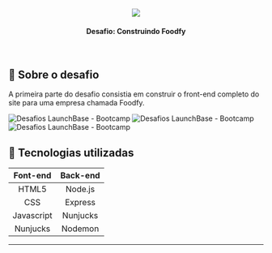 <h1 align="center">
<img src="https://ik.imagekit.io/mqh5rdpeme/img-launchbase_u1x6ViV8P.png">
</h1>
<h4 align="center"> Desafio: Construindo Foodfy </h4>
<br/>

## 🚀 Sobre o desafio

A primeira parte do desafio consistia em construir o front-end completo do site para uma empresa chamada Foodfy.

<img src="https://ik.imagekit.io/mqh5rdpeme/page1_6jE3gObKW.gif" alt="Desafios LaunchBase - Bootcamp" />

<img src="https://ik.imagekit.io/mqh5rdpeme/page2_0DTYSe-Hg.gif" alt="Desafios LaunchBase - Bootcamp" />

<img src="https://ik.imagekit.io/mqh5rdpeme/page3_wcuQBeP1W.gif" alt="Desafios LaunchBase - Bootcamp" />

## 📌 Tecnologias utilizadas


| Font-end  | Back-end |
| :------------: | :------------: |
|  HTML5 |  Node.js |
|  CSS |  Express |
| Javascript | Nunjucks |  
| Nunjucks | Nodemon |

------------

<!--h2 align="center"> Animações de CSS adiconados </h2>
<!--img src="https://ik.imagekit.io/mqh5rdpeme/efeito01_uijis7lGj.gif" alt="Desafios LaunchBase - Bootcamp" />
<!--img src="https://ik.imagekit.io/mqh5rdpeme/efeito02_jApj2l_Q6.gif" alt="Desafios LaunchBase - Bootcamp" />

